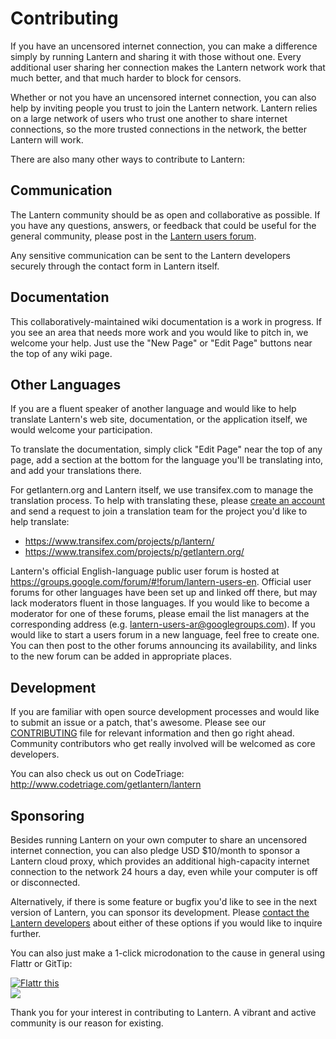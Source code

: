 # Contributing

If you have an uncensored internet connection, you can make a difference simply
by running Lantern and sharing it with those without one. Every additional user
sharing her connection makes the Lantern network work that much better, and
that much harder to block for censors.

Whether or not you have an uncensored internet connection, you can also help
by inviting people you trust to join the Lantern network. Lantern relies on
a large network of users who trust one another to share internet connections,
so the more trusted connections in the network, the better Lantern will work.

There are also many other ways to contribute to Lantern:


## <a name="communication"></a> Communication

The Lantern community should be as open and collaborative as possible. If you
have any questions, answers, or feedback that could be useful for the general
community, please post in the <a
href="https://groups.google.com/forum/#!forum/lantern-users-en">Lantern users
forum</a>.

Any sensitive communication can be sent to the Lantern developers securely
through the contact form in Lantern itself.


## <a name="documentation"></a> Documentation

This collaboratively-maintained wiki documentation is a work in progress. If
you see an area that needs more work and you would like to pitch in, we welcome
your help. Just use the "New Page" or "Edit Page" buttons near the top of any
wiki page.


## <a name="other-languages"></a> Other Languages

If you are a fluent speaker of another language and would like to help
translate Lantern's web site, documentation, or the application itself, we
would welcome your participation.

To translate the documentation, simply click "Edit Page" near the top of any
page, add a section at the bottom for the language you'll be translating into,
and add your translations there.

For getlantern.org and Lantern itself, we use transifex.com to manage the
translation process. To help with translating these, please [create an
account](https://www.transifex.com/signin/) and send a request to join a
translation team for the project you'd like to help translate:

- https://www.transifex.com/projects/p/lantern/
- https://www.transifex.com/projects/p/getlantern.org/

Lantern's official English-language public user forum is hosted at
https://groups.google.com/forum/#!forum/lantern-users-en. Official user forums
for other languages have been set up and linked off there, but may lack
moderators fluent in those languages. If you would like to become a moderator
for one of these forums, please email the list managers at the corresponding
address (e.g. lantern-users-ar@googlegroups.com). If you would like to start
a users forum in a new language, feel free to create one. You can then post to
the other forums announcing its availability, and links to the new forum
can be added in appropriate places.


## <a name="development"></a> Development

If you are familiar with open source development processes and would like to
submit an issue or a patch, that's awesome. Please see our
[CONTRIBUTING](https://github.com/getlantern/lantern/blob/master/CONTRIBUTING.md)
file for relevant information and then go right ahead. Community contributors
who get really involved will be welcomed as core developers.

You can also check us out on CodeTriage: http://www.codetriage.com/getlantern/lantern


## <a name="sponsoring"></a> Sponsoring

Besides running Lantern on your own computer to share an uncensored internet
connection, you can also pledge USD $10/month to sponsor a Lantern cloud proxy,
which provides an additional high-capacity internet connection to the network
24 hours a day, even while your computer is off or disconnected.

Alternatively, if there is some feature or bugfix you'd like to see in the next
version of Lantern, you can sponsor its development. Please <a
href="mailto:sponsoring@getlantern.org">contact the Lantern developers</a>
about either of these options if you would like to inquire further.

You can also just make a 1-click microdonation to the cause in general using
Flattr or GitTip:

<a href="http://flattr.com/thing/854882/Team-Lantern-on-GitHub" target="_blank">
<img src="http://api.flattr.com/button/flattr-badge-large.png" alt="Flattr this" title="Flattr this" border="0" /></a><br/>
<a href="https://www.gittip.com/teamlantern/" target="_blank"><img src="http://i.imgur.com/TK0Sn.jpg" /></a>

Thank you for your interest in contributing to Lantern. A vibrant and active
community is our reason for existing.